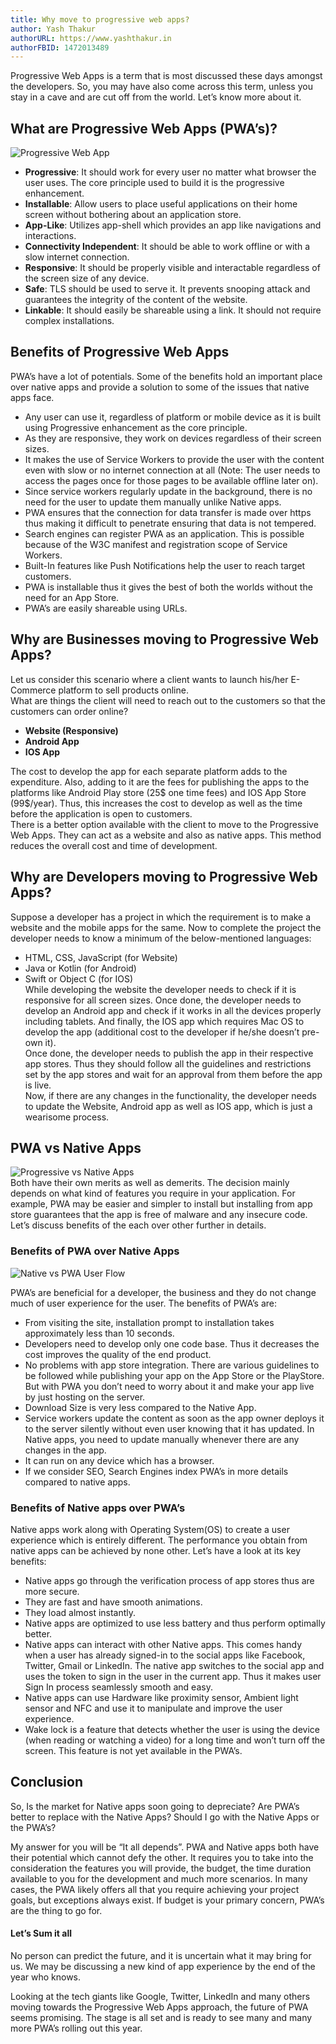 ```yaml
---
title: Why move to progressive web apps?
author: Yash Thakur
authorURL: https://www.yashthakur.in
authorFBID: 1472013489
---
```

Progressive Web Apps is a term that is most discussed these days amongst the developers. So, you may have also come across this term, unless you stay in a cave and are cut off from the world. Let’s know more about it.  

<!--truncate-->

## What are Progressive Web Apps (PWA’s)?
![Progressive Web App](/img/blog/why-progressive-web-app/pwa-app.jpeg)
- **Progressive**: It should work for every user no matter what browser the user uses. The core principle used to build it is the progressive enhancement.
- **Installable**: Allow users to place useful applications on their home screen without bothering about an application store.
- **App-Like**: Utilizes app-shell which provides an app like navigations and interactions.
- **Connectivity Independent**: It should be able to work offline or with a slow internet connection.
- **Responsive**: It should be properly visible and interactable regardless of the screen size of any device.
- **Safe**: TLS should be used to serve it. It prevents snooping attack and guarantees the integrity of the content of the website.
- **Linkable**: It should easily be shareable using a link. It should not require complex installations.

## Benefits of Progressive Web Apps
PWA’s have a lot of potentials. Some of the benefits hold an important place over native apps and provide a solution to some of the issues that native apps face.  
- Any user can use it, regardless of platform or mobile device as it is built using Progressive enhancement as the core principle.
- As they are responsive, they work on devices regardless of their screen sizes.
- It makes the use of Service Workers to provide the user with the content even with slow or no internet connection at all (Note: The user needs to access the pages once for those pages to be available offline later on).
- Since service workers regularly update in the background, there is no need for the user to update them manually unlike Native apps.
- PWA ensures that the connection for data transfer is made over https thus making it difficult to penetrate ensuring that data is not tempered.
- Search engines can register PWA as an application. This is possible because of the W3C manifest and registration scope of Service Workers.
- Built-In features like Push Notifications help the user to reach target customers.
- PWA is installable thus it gives the best of both the worlds without the need for an App Store.
- PWA’s are easily shareable using URLs.

## Why are Businesses moving to Progressive Web Apps?
Let us consider this scenario where a client wants to launch his/her E-Commerce platform to sell products online.  
What are things the client will need to reach out to the customers so that the customers can order online?  
- **Website (Responsive)**
- **Android App**
- **IOS App**
  
The cost to develop the app for each separate platform adds to the expenditure. Also, adding to it are the fees for publishing the apps to the platforms like Android Play store (25$ one time fees) and IOS App Store (99$/year). Thus, this increases the cost to develop as well as the time before the application is open to customers.  
There is a better option available with the client to move to the Progressive Web Apps. They can act as a website and also as native apps. This method reduces the overall cost and time of development.  

## Why are Developers moving to Progressive Web Apps?
Suppose a developer has a project in which the requirement is to make a website and the mobile apps for the same. Now to complete the project the developer needs to know a minimum of the below-mentioned languages:  
- HTML, CSS, JavaScript (for Website)
- Java or Kotlin (for Android)
- Swift or Object C (for IOS)  
While developing the website the developer needs to check if it is responsive for all screen sizes. Once done, the developer needs to develop an Android app and check if it works in all the devices properly including tablets. And finally, the IOS app which requires Mac OS to develop the app (additional cost to the developer if he/she doesn’t pre-own it).  
Once done, the developer needs to publish the app in their respective app stores. Thus they should follow all the guidelines and restrictions set by the app stores and wait for an approval from them before the app is live.  
Now, if there are any changes in the functionality, the developer needs to update the Website, Android app as well as IOS app, which is just a wearisome process.  

## PWA vs Native Apps
![Progressive vs Native Apps](/img/blog/why-progressive-web-app/progressive-web-apps-vs-native-apps.png)  
Both have their own merits as well as demerits. The decision mainly depends on what kind of features you require in your application. For example, PWA may be easier and simpler to install but installing from app store guarantees that the app is free of malware and any insecure code. Let’s discuss benefits of the each over other further in details.  
  
### Benefits of PWA over Native Apps
![Native vs PWA User Flow](/img/blog/why-progressive-web-app/user-flow.png)  

PWA’s are beneficial for a developer, the business and they do not change much of user experience for the user. The benefits of PWA’s are:  
- From visiting the site, installation prompt to installation takes approximately less than 10 seconds.
- Developers need to develop only one code base. Thus it decreases the cost improves the quality of the end product.
- No problems with app store integration. There are various guidelines to be followed while publishing your app on the App Store or the PlayStore. But with PWA you don’t need to worry about it and make your app live by just hosting on the server.
- Download Size is very less compared to the Native App.
- Service workers update the content as soon as the app owner deploys it to the server silently without even user knowing that it has updated. In Native apps, you need to update manually whenever there are any changes in the app.
- It can run on any device which has a browser.
- If we consider SEO, Search Engines index PWA’s in more details compared to native apps.

### Benefits of Native apps over PWA’s
Native apps work along with Operating System(OS) to create a user experience which is entirely different.  The performance you obtain from native apps can be achieved by none other. Let’s have a look at its key benefits:  
- Native apps go through the verification process of app stores thus are more secure.
- They are fast and have smooth animations.
- They load almost instantly.
- Native apps are optimized to use less battery and thus perform optimally better.
- Native apps can interact with other Native apps. This comes handy when a user has already signed-in to the social apps like Facebook, Twitter, Gmail or LinkedIn. The native app switches to the social app and uses the token to sign in the user in the current app. Thus it makes user Sign In process seamlessly smooth and easy.
- Native apps can use Hardware like proximity sensor, Ambient light sensor and NFC and use it to manipulate and improve the user experience.
- Wake lock is a feature that detects whether the user is using the device (when reading or watching a video) for a long time and won’t turn off the screen. This feature is not yet available in the PWA’s.

## Conclusion
So, Is the market for Native apps soon going to depreciate? Are PWA’s better to replace with the Native Apps? Should I go with the Native Apps or the PWA’s?

My answer for you will be “It all depends”. PWA and Native apps both have their potential which cannot defy the other. It requires you to take into the consideration the features you will provide, the budget, the time duration available to you for the development and much more scenarios. In many cases, the PWA likely offers all that you require achieving your project goals, but exceptions always exist. If budget is your primary concern, PWA’s are the thing to go for.

#### Let’s Sum it all
No person can predict the future, and it is uncertain what it may bring for us. We may be discussing a new kind of app experience by the end of the year who knows.

Looking at the tech giants like Google, Twitter, LinkedIn and many others moving towards the Progressive Web Apps approach, the future of PWA seems promising. The stage is all set and is ready to see many and many more PWA’s rolling out this year.  

<script async src="//pagead2.googlesyndication.com/pagead/js/adsbygoogle.js"></script>
<ins class="adsbygoogle"
     style="display:block; text-align:center;"
     data-ad-layout="in-article"
     data-ad-format="fluid"
     data-ad-client="ca-pub-7586505628408924"
     data-ad-slot="9476337873"></ins>
<script>
     (adsbygoogle = window.adsbygoogle || []).push({});
</script>
